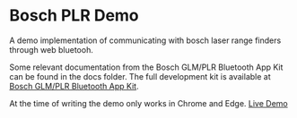 # Bosch PLR Demo

A demo implementation of communicating with bosch laser range finders through web bluetooh.

Some relevant documentation from the Bosch GLM/PLR Bluetooth App Kit can be found in the docs folder.
The full development kit is available at [Bosch GLM/PLR Bluetooth App Kit](https://developer.bosch.com/products-and-services/sdks/bosch-glm-plr-app-kit).

At the time of writing the demo only works in Chrome and Edge. [Live Demo](https://html-preview.github.io/?url=https://github.com/PointerEvent/bosch-plr-demo/blob/main/app/index.html)
